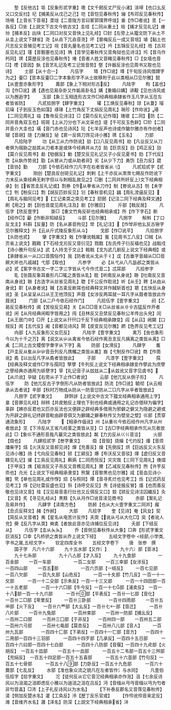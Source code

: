 <!-- { "loadSidebar": true } -->
　　堑【反他古】坻【反象形贰字重】墽【文千劒反丈尸反小渚】涂埽【也口幺反又口交反扫】圮【捕美反从戊己之己】垲【音恺见春秋传】塴【布邓反见春秋传】场埸【上音长下音易】垄垅【二音陇方言曰冢郭璞界呼垅】垂【作□者讹】垩【一各反】□坐【上説文下古文今依古文】圭珪【二同从重土】培【捕才反见礼记】瘗坋【捕本反】凷块【二同口对反又音快上见礼经】□封【左旁上从籀文防下从土不从圭上说文下隷省】尧【从垚下兀垚音尧】坏【普梅反丘一成又音培】埴【黏土也尺志反又音殖见考工记】垸【音丸量名也见考工记】坅【五锦反见礼经】堩【古邓反见礼记】墐【音觐塞也见诗】埆【音学见春秋传又音角狱也见诗注】圬【音乌作杇同】塓【莫歴反涂也见春秋传】堵【音者人姓又音睹见春秋传】□【女墙也音□】堙【音因】埶【音艺礼记及考工记皆音势】墍【许器反涂也见周书又取也见诗】
　　士部【从十合一】
　　凡伍字
　　壻【作□讹】墫【千旬反诗风借蹲字为之】壷□【苦本反壷□二字本象形字不从士故移附于此以类相从□见尔雅】懿【从壹壹亦象形字】
　　冓部【象上下相对形古反】
　　凡陆字
　　构【盖也】沟【作□讹】遘【遇也见易杂卦又作姤易卦名】媾【重婚曰媾】讲觏【见也诗风或以为邂逅字】
　　玉部【象三玉相连形古文作□经典相承隷省作玉凡字从玉在左者皆省防】
　　凡贰拾捌字【肆字重文】
　　瓘【工焕反见春秋】琼【从夐】璿玑璪【子到反玉色如藻】琢瑑【上竹角反下丈绢反见周礼】琬珍【作珎讹】璂【二同见周礼】珕【鲁帝反见诗注】□【莫巾反礼记作琘】瑰瓌【二同】防【二同并音角双玉也】班斑【上从刀分也下从文采也】瑳【千可反玉色鲜】□玠【二同并音介大圭也】璊【音门赤也见诗风】玱【七羊反声也诗或作鎗尔雅亦有作创者】瑚【音胡】琏【力展反】珌【賔一反佩刀饰见诗小雅】琇【玉名】
　　力部
　　凡拾陆字
　　功【从工从力作防讹】劼【口八反见周书】劫【凡业反又从刀者俱为刼胁之劫其从刀者本是或体今经典并从力】勍【巨京反】劲【鸡正反】劢【莫介反见周书】勮【劬据反】勦【楚交反见礼记又子小反见夏书】劾【下代反】势【从埶作势讹】勖【从冒从力或从助者非】劣【从少下力】勇饬【丑力反】勰【音协】勤
　　刀部【今依石经作刀凡字在右者皆省从刂】
　　凡贰拾贰字【贰字重文】
　　刚创【楚良反创钜见礼记】刺剌【上千亦反从朿朿七赐反作防讹下力末反从束经典无剌字但以与刺相乱故见之】□删【二同并所奸反上文下经典相承】刲【省苦圭反礼记或】割券【作从拳省从刀作】制【劵讹从古】刎【未字亡】刳【粉反口】剽【胡反匹妙反见】刉【春秋音机见】疈【周礼滂逼反见】【周礼与脑同见考】【工记柔耎之耎见考工】劎劒【记注二同下经典及释文通】刷【用之】剫【刮也音度见周礼注及】剧【尔雅巨】
　　斤部【戟反居】
　　凡伍字【欣反壹字】
　　斲□【重文竹角反斫也经典相承或】所【作下字石】断【经作□】斸【作断非知緑反】
　　斗部【见尔雅】
　　凡捌字
　　斛斞【丁口反戈主】料斟【反量】防【名从甚音拘见】斝【礼记注】【作斚非他幺反古锹字见尔雅释文】升【云从斤式陵反象形从斗】
　　戈部【作□讹平】
　　凡拾捌字【头防也贰】
　　肈【字重文】戣【作肇讹戟属】戛【见周书工八反】□贼【从页省上说文】戡戭【下石经戈刃反又音衍见】戮戬【左氏传子衍反福也见】战戢戍【诗小雅升句反从】武【人持戈于文止】戟戟【戈为武几剧反上说文下经典相】或【承隷省从一从口口音围俗作】我【防者讹从戈从于彳】戉【古垂字音越从□□音厥大斧也凡戚越】弋部【取也】
　　凡参字
　　必【从弋从八凡毖邲之类皆从必】贰【案字书古文一字二字三字皆从弋今作弍音二】忒耳部
　　凡拾参字
　　耴【张聂反象耳垂形凡□辄之类皆从耴】耽【听南反从身讹】耼【吐南反又音南从身讹】聮【古连字从丝省见周礼】聦【千公反作聡讹】听【从壬】聘【从由从身讹】职【从身者讹】聝【古麦反断耳也经典释文并作馘斩首也】聩【五快反从身讹】圣【从呈呈从口从王王他顶反】声聂【女涉反两耳就一耳凡字从聂者皆放此作聂讹】
　　门部【从二户今依石经作门】
　　凡拾伍字【壹字重文】
　　阏【乙曷反见春秋传】阒【苦役反见易】关【从□□音关□从丝省从卝卝古猛反作开者讹】闲【从月经典闲暇字皆用之】闯【丑林反又丑禁反见春秋公羊传出头皃】闰【从王居门中】□开【上说文从幵幵口千反下经典相承隷变】阎【从臽】阙闚【口规反】阂【五代反】阇【音都见诗风】閞【皮变反见尔雅】閷【色界反见考工记】
　　禸部【人九反象形又女厄反】
　　凡陆字【壹字重文】
　　禽万【虫也象形今以为十千之万】离【说文从屮从禽省今依石经作离丑支反凡摛离之类皆从离】□禼【二同上古文稷偰字舝字从下字】禹
　　防部【女滑反】
　　凡肆字
　　巂【戸圭反从隹从屮屮音丑列反凡携觿之类皆从巂】裔【弋制反作□讹】商【作啇讹】矞【以出反凡字从矞者皆放此】
　　子部
　　凡漆字【壹字重文】
　　孺【经典及释文或作□字与孺同】孼孽【牛列反上说文下经典相承隷变作孽此为庶孽之孽经典亦通用为妖孽字】孶【礼记音子从玆玆从二从兹讹又音字见虞书】【从爪讹】孕疑【右旁从子下止作□者讹】
　　云部【他兀反从倒子形】
　　凡伍字
　　防【他兀反古子字倒形凡从防者皆放此】防流【作□讹】毓彻【从云相承从去者讹】辛部【秋时万物成从防从一防音愆防从二□凡字从辛者皆放此】
　　凡捌字【贰字重文】
　　辞辤辝【上说文中古文下籀文经典相承通用上字】辠【音罪见礼经】辩辨【并皮勉反上理也下别也经典或通用之礼记亦借辩为徧字】辜辟【婢亦反君也又匹亦反法也又便辟之辟经典多借用为邪僻之僻又为隐避之避或为开辟之辟礼记终辟音毗由辟音弭又为擗踊之擗春秋传又为壁垒之壁】巛部【贯穿通流象形】
　　凡陆字
　　【相承作偘讹】州【从重巛今依石经作州凡字从州者放此】巠【下泠反从王省凡经茎之类皆从巠】□【古□字经典相承作巟从巟者放此】□【象巛不通形音哉凡葘灾之类皆放此】粼【力刃反从巜巜音浍】
　　火部【燬也】
　　凡肆拾贰字【叁字重文】
　　燬【音毁】烧爚【弋灼反】燔【音烦燔柴字】熇【火沃反又音郝见诗】燀【充善反】燥【先倒反】烘【巨凶反又火东反见诗小雅】炀【弋向反见春秋】颎【工颍反】爆【布沃反又音驳】煇【虚归反又音韗见礼记】爟【工奂反见周礼】爇焫【二同而恱反】灾灾烖【三同下见周礼】燠熠【于甲反】燋【祖消反又子吊反又音樵见周礼】黡【乙减反见春秋传】煦【许芋反烝也】灮光【上说文下经典相承隶变】熊黧【音黎黒也见尔雅】烕【音血见诗小雅】茕【单也见周礼或作惸】炤【与照同】燂【音寻炙烂也见考工】烁【记式药反见考工】焞【记吐雷反盛也见】炰【诗呼交反见】焘【诗徒报反冒】熯【也而善反敬也见诗又音】烓【汉见易音恚行灶也又丘弭反又口】燅【颎反见诗注囚纎反】灸【又音】炙【寻见礼经从】黒黩【久从月作□讹音渎见商书】
　　赤部【案礼记及易并作】
　　凡肆字【渎南方色】
　　防赪【也从大火壹字重文二同并】赧【丑贞反释文】赭【作赪】
　　大部
　　凡拾字
　　奎【见诗】奄【风女】契【简反从叉音者】夷【星名从电苦计反作】夫耎【讹从弓从大化□】奕【者讹人兖】奰【反凡字从耎】奭奊【者放此音亦见诗捕位反见诗】
　　夭部【下结反从】
　　凡伍字【圭从夨夨】
　　乔【音侧见春秋传从大象】□奔【形贰字重文巨消反】□幸【凡桥骄之类皆从乔上说文下经】
　　五经文字卷中
<经部,小学类,字书之属,五经文字>
　　钦定四库全书
　　五经文字卷下
　　唐　张参　撰
　　国子学　凡六十六部
　　九十五水部【又作氵】　　　九十六冫部【音冰】
　　九十七糸部　　　　　九十八亼部【才入反】
　　九十九食部　　　　　一百金部
　　一百一车部　　　　　一百二女部
　　一百三幸部【女涉反】　　　一百四山部
　　一百五部　　　　　一百六页部【一结反】
　　一百七见部　　　　　一百八欠部
　　一百九夂部【山危反】　　　一百一十夊部【竹几反】一百一十一攵部　　　一百一十二殳部【示朱反】一百一十三又部　　　一百一十四田部一百一十五老部　　　一百一十六□部【牛今反】一百一十七部【浦卖反】　一百一十八部一百一十九爪部　　　一百卄部【平表反】一百卄一匕部【音化】　　　一百卄二□部【卑里反】
　　一百卄三卧部　　　　一百卄四雨部
　　一百卄五襾部【火下反】　　一百卄六覀部【大幺反】一百卄七部【音迁】　　　一百卄八片部
　　一百卄九兔部　　　　一百卅束部
　　一百卅一防部【捕幺反】　　一百卅二口部
　　一百卅三囗部【于非反】　　一百卅四一部
　　一百卅五二部　　　　一百卅六弓部
　　一百卅七黾部【莫杏反】　　一百卅八儿部【音人】
　　一百卅九瓦部　　　　一百四十匚部【下弟反】一百四十一匸部【音方】　　一百四十二用部一百四十三羽部　　　一百四十四歹部【几承反】一百四十五日部　　　一百四十六曰部一百四十七白部　　　一百四十八防部【音偃】一百四十九虍部【火胡反】　一百五十皿部
　　一百五十一血部　　　一百五十二韦部一百五十三舛部【充绢反】　一百五十四足部一百五十五喜部　　　一百五十六壴部【竹句反】一百五十七骨部　　　一百五十八部【力卧反】一百五十九危部　　　一百六十爨部【七乱反】
　　水部【准也象众流之貌凡在左者皆作氵与水同】
　　凡壹伯伍拾字【拾字重文】
　　沱【徒何反从它它音沱经典相承亦作沲】沮【七余反诗风以为沮洳之沮即虑反小雅以为遄沮之沮在吕反】沔【音缅从丏丏音缅以丏为匄者非匄音盖】□沛【上子礼反诗风以为水名】
　　【下补泰反郡名又音霈见春秋传】溠【侧加反楚水名】灌【工奂反】泠【歴丁反乐官或】
　　【作伶讹伶音来定反】潍【音维齐水名】灉【泽名】防深【上説文下经典相承省】沣

